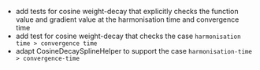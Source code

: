 + add tests for cosine weight-decay that explicitly checks the function value and gradient value at the harmonisation time and convergence time
+ add test for cosine weight-decay that checks the case `harmonisation time > convergence time`
+ adapt CosineDecaySplineHelper to support the case `harmonisation-time > convergence-time`
